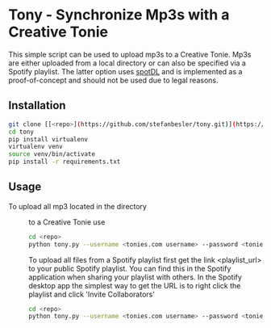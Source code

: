 # Tony - Synchronize Mp3s with a Creative Tonie

This simple script can be used to upload mp3s to a Creative Tonie. Mp3s are either uploaded from a local directory or can also be specified via a Spotify playlist.
The latter option uses [spotDL](https://github.com/spotDL/spotify-downloader) and is implemented as a proof-of-concept and should not be used due to legal reasons.

## Installation

``` bash
git clone [[<repo>](https://github.com/stefanbesler/tony.git)](https://github.com/stefanbesler/tony.git)
cd tony
pip install virtualenv
virtualenv venv
source venv/bin/activate
pip install -r requirements.txt
```

## Usage

To upload all mp3 located in the directory <dir> to a Creative Tonie use

``` bash
cd <repo>
python tony.py --username <tonies.com username> --password <tonies.com password> --input-path <dir>
```

To upload all files from a Spotify playlist first get the link <playlist_url> to your public Spotify playlist. You can find this in the Spotify application when
sharing your playlist with others. In the Spotify desktop app the simplest way to get the URL is to right click the playlist and click 'Invite Collaborators' 

``` bash
cd <repo>
python tony.py --username <tonies.com username> --password <tonies.com password> --playlist <playlist_url>
```
